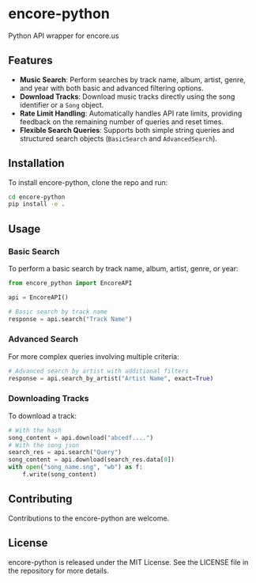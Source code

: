 # encore-python
Python API wrapper for encore.us

## Features

- **Music Search**: Perform searches by track name, album, artist, genre, and year with both basic and advanced filtering options.
- **Download Tracks**: Download music tracks directly using the song identifier or a `Song` object.
- **Rate Limit Handling**: Automatically handles API rate limits, providing feedback on the remaining number of queries and reset times.
- **Flexible Search Queries**: Supports both simple string queries and structured search objects (`BasicSearch` and `AdvancedSearch`).

## Installation

To install encore-python, clone the repo and run:

```bash
cd encore-python 
pip install -e .
```

## Usage

### Basic Search

To perform a basic search by track name, album, artist, genre, or year:

```python
from encore_python import EncoreAPI

api = EncoreAPI()

# Basic search by track name
response = api.search("Track Name")
```

### Advanced Search

For more complex queries involving multiple criteria:

```python
# Advanced search by artist with additional filters
response = api.search_by_artist("Artist Name", exact=True)
```

### Downloading Tracks

To download a track:

```python
# With the hash
song_content = api.download("abcedf....")
# With the song json
search_res = api.search("Query")
song_content = api.download(search_res.data[0])
with open("song_name.sng", "wb") as f:
    f.write(song_content)
```


## Contributing

Contributions to the encore-python are welcome.

## License

encore-python is released under the MIT License. See the LICENSE file in the repository for more details.
